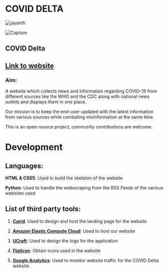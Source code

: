 # COVID DELTA
![jayanth](https://user-images.githubusercontent.com/44821150/83053210-07724f00-a06e-11ea-9c1a-ce44f55b0037.JPG)



![Capture](https://user-images.githubusercontent.com/44821150/82948738-fc60e580-9fbf-11ea-94e8-7bacb7360d61.JPG)

## **COVID Delta**

## [Link to website](https://coviddelta.carrd.co/)

### **Aim:**
A website which collects news and information regarding COVID-19 from different sources like the WHO and the CDC along with national news outlets and displays them in one place.

Our mission is to keep the end-user updated with the latest information from various sources while combating misinformation at the same time.

This is an open-source project, community contributions are welcome.
# **Development**
## Languages:
**HTML & CSS5**: Used to build the skeleton of the website

**Python**: Used to handle the webscraping from the RSS Feeds of the various websites used 
## List of third party tools:

1. **[Carrd](https://carrd.co/)**: Used to design and host the landing page for the website

2. **[Amazon Elastic Compute Cloud](https://aws.amazon.com/ec2)**: Used to host our website

3. **[UCraft](https://www.ucraft.com/free-logo-maker?ref=NoCode)**: Used to design the logo for the application

4. **[FlatIcon](https://www.flaticon.com/authors/flat-icons)**: Obtain icons used in the website

5. **[Google Analytics](https://analytics.google.com/analytics/web)**: Used to monitor website traffic for the COVID Delta website.
